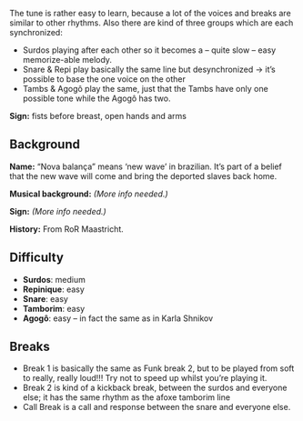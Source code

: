 The tune is rather easy to learn, because a lot of the voices and breaks are similar to other rhythms. Also there are
kind of three groups which are each synchronized:

* Surdos playing after each other so it becomes a – quite slow – easy memorize-able melody.
* Snare & Repi play basically the same line but desynchronized → it’s possible to base the one voice on the other
* Tambs & Agogô play the same, just that the Tambs have only one possible tone while the Agogô has two.

**Sign:** fists before breast, open hands and arms

## Background

**Name:** “Nova balança” means ‘new wave’ in brazilian. It’s part of a belief that the new wave will come and bring the deported slaves back home.

**Musical background:** *(More info needed.)*

**Sign:** *(More info needed.)*

**History:** From RoR Maastricht.


## Difficulty

* **Surdos**: medium
* **Repinique**: easy
* **Snare**: easy
* **Tamborim**: easy
* **Agogô**: easy – in fact the same as in Karla Shnikov

## Breaks

* Break 1 is basically the same as Funk break 2, but to be played from soft to really, really loud!!! Try not to speed up whilst you’re playing it.
* Break 2 is kind of a kickback break, between the surdos and everyone else; it has the same rhythm as the afoxe tamborim line
* Call Break is a call and response between the snare and everyone else.